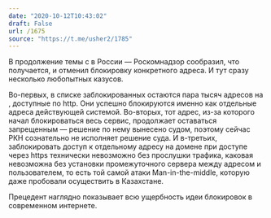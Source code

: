 ```yaml
---
date: "2020-10-12T10:43:02"
draft: False
url: /1675
source: "https://t.me/usher2/1785"
---
```


В продолжение темы с  в России — Роскомнадзор сообразил, что получается, и отменил блокировку конкретного адреса. И тут сразу несколько любопытных казусов. 

Во-первых, в списке заблокированных остаются пара тысяч адресов на , доступные по http. Они успешно блокируются именно как отдельные адреса действующей системой. Во-вторых, тот адрес, из-за которого начал блокироваться весь сервис, продолжает оставаться запрещенным — решение по нему вынесено судом, поэтому сейчас РКН сознательно не исполняет решение суда. И в-третьих, заблокировать доступ к отдельному адресу на домене при доступе через https технически невозможно без прослушки трафика, каковая невозможна без установки промежуточного сервера между адресом и пользователем, то есть той самой атаки Man-in-the-middle, которую даже пробовали осуществить в Казахстане. 

Прецедент наглядно показывает всю ущербность идеи блокировок в современном интернете.
